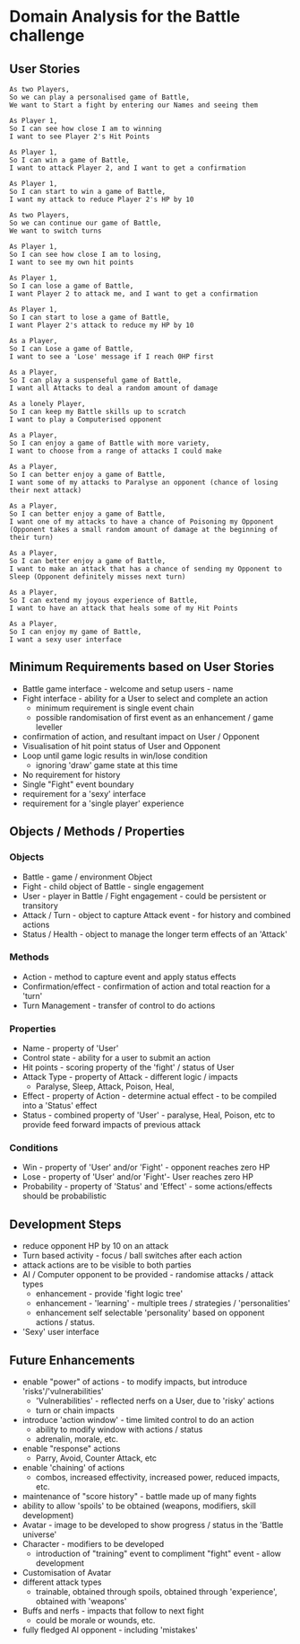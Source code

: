 # Domain Analysis for the Battle challenge

## User Stories
```
As two Players,
So we can play a personalised game of Battle,
We want to Start a fight by entering our Names and seeing them

As Player 1,
So I can see how close I am to winning
I want to see Player 2's Hit Points

As Player 1,
So I can win a game of Battle,
I want to attack Player 2, and I want to get a confirmation

As Player 1,
So I can start to win a game of Battle,
I want my attack to reduce Player 2's HP by 10

As two Players,
So we can continue our game of Battle,
We want to switch turns

As Player 1,
So I can see how close I am to losing,
I want to see my own hit points

As Player 1,
So I can lose a game of Battle,
I want Player 2 to attack me, and I want to get a confirmation

As Player 1,
So I can start to lose a game of Battle,
I want Player 2's attack to reduce my HP by 10

As a Player,
So I can Lose a game of Battle,
I want to see a 'Lose' message if I reach 0HP first

As a Player,
So I can play a suspenseful game of Battle,
I want all Attacks to deal a random amount of damage

As a lonely Player,
So I can keep my Battle skills up to scratch
I want to play a Computerised opponent

As a Player,
So I can enjoy a game of Battle with more variety,
I want to choose from a range of attacks I could make

As a Player,
So I can better enjoy a game of Battle,
I want some of my attacks to Paralyse an opponent (chance of losing their next attack)

As a Player,
So I can better enjoy a game of Battle,
I want one of my attacks to have a chance of Poisoning my Opponent (Opponent takes a small random amount of damage at the beginning of their turn)

As a Player,
So I can better enjoy a game of Battle,
I want to make an attack that has a chance of sending my Opponent to Sleep (Opponent definitely misses next turn)

As a Player,
So I can extend my joyous experience of Battle,
I want to have an attack that heals some of my Hit Points

As a Player,
So I can enjoy my game of Battle,
I want a sexy user interface
```

## Minimum Requirements based on User Stories
- Battle game interface - welcome and setup users - name
- Fight interface - ability for a User to select and complete an action
  - minimum requirement is single event chain
  - possible randomisation of first event as an enhancement / game leveller
- confirmation of action, and resultant impact on User / Opponent
- Visualisation of hit point status of User and Opponent
- Loop until game logic results in win/lose condition
  - ignoring 'draw' game state at this time
- No requirement for history
- Single "Fight" event boundary
- requirement for a 'sexy' interface
- requirement for a 'single player' experience

## Objects / Methods / Properties
### Objects
- Battle - game / environment Object
- Fight - child object of Battle - single engagement
- User - player in Battle / Fight engagement - could be persistent or transitory
- Attack / Turn - object to capture Attack event - for history and combined actions
- Status / Health - object to manage the longer term effects of an 'Attack'

### Methods
- Action - method to capture event and apply status effects
- Confirmation/effect - confirmation of action and total reaction for a 'turn'
- Turn Management - transfer of control to do actions

### Properties
- Name - property of 'User'
- Control state - ability for a user to submit an action
- Hit points - scoring property of the 'fight' / status of User
- Attack Type - property of Attack - different logic / impacts
  - Paralyse, Sleep, Attack, Poison, Heal,
- Effect - property of Action - determine actual effect - to be compiled into a 'Status' effect
- Status - combined property of 'User' - paralyse, Heal, Poison, etc to provide feed forward impacts of previous attack

### Conditions
- Win - property of 'User' and/or 'Fight' - opponent reaches zero HP
- Lose - property of 'User' and/or 'Fight'- User reaches zero HP
- Probability - property of 'Status' and 'Effect' - some actions/effects should be probabilistic


## Development Steps
- reduce opponent HP by 10 on an attack
- Turn based activity - focus / ball switches after each action
- attack actions are to be visible to both parties
- AI / Computer opponent to be provided - randomise attacks / attack types
  - enhancement - provide 'fight logic tree'
  - enhancement - 'learning' - multiple trees / strategies / 'personalities'
  - enhancement self selectable 'personality' based on opponent actions / status.
- 'Sexy' user interface


## Future Enhancements
- enable "power" of actions - to modify impacts, but introduce 'risks'/'vulnerabilities'
  - 'Vulnerabilities' - reflected nerfs on a User, due to 'risky' actions
  - turn or chain impacts
- introduce 'action window' - time limited control to do an action
  - ability to modify window with actions / status
  - adrenalin, morale, etc.
- enable "response" actions
  - Parry, Avoid, Counter Attack, etc
- enable 'chaining' of actions
  - combos, increased effectivity, increased power, reduced impacts, etc.
- maintenance of "score history" - battle made up of many fights
- ability to allow 'spoils' to be obtained (weapons, modifiers, skill development)
- Avatar - image to be developed to show progress / status in the 'Battle universe'
- Character - modifiers to be developed
  - introduction of "training" event to compliment "fight" event - allow development
- Customisation of Avatar
- different attack types
  - trainable, obtained through spoils, obtained through 'experience', obtained with 'weapons'
- Buffs and nerfs - impacts that follow to next fight
  - could be morale or wounds, etc.
- fully fledged AI opponent - including 'mistakes'
